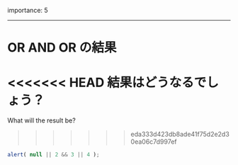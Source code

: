 importance: 5

---

# OR AND OR の結果

<<<<<<< HEAD
結果はどうなるでしょう？
=======
What will the result be?
>>>>>>> eda333d423db8ade41f75d2e2d30ea06c7d997ef

```js
alert( null || 2 && 3 || 4 );
```
